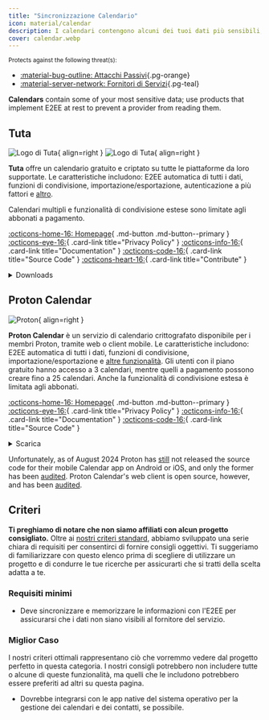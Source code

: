 ```yaml
---
title: "Sincronizzazione Calendario"
icon: material/calendar
description: I calendari contengono alcuni dei tuoi dati più sensibili; utilizza prodotti che implementino la crittografia a riposo.
cover: calendar.webp
---
```


<small>Protects against the following threat(s):</small>

- [:material-bug-outline: Attacchi Passivi](basics/common-threats.md#security-and-privacy ""){.pg-orange}
- [:material-server-network: Fornitori di Servizi](basics/common-threats.md#privacy-from-service-providers ""){.pg-teal}

**Calendars** contain some of your most sensitive data; use products that implement E2EE at rest to prevent a provider from reading them.

## Tuta

<div class="admonition recommendation" markdown>

![Logo di Tuta](assets/img/email/tuta.svg#only-light){ align=right }
![Logo di Tuta](assets/img/email/tuta-dark.svg#only-dark){ align=right }

**Tuta** offre un calendario gratuito e criptato su tutte le piattaforme da loro supportate. Le caratteristiche includono: E2EE automatica di tutti i dati, funzioni di condivisione, importazione/esportazione, autenticazione a più fattori e [altro](https://tuta.com/it/calendar-app-comparison).

Calendari multipli e funzionalità di condivisione estese sono limitate agli abbonati a pagamento.

[:octicons-home-16: Homepage](https://tuta.com/calendar){ .md-button .md-button--primary }
[:octicons-eye-16:](https://tuta.com/privacy){ .card-link title="Privacy Policy" }
[:octicons-info-16:](https://tuta.com/support){ .card-link title="Documentation" }
[:octicons-code-16:](https://github.com/tutao/tutanota){ .card-link title="Source Code" }
[:octicons-heart-16:](https://tuta.com/community){ .card-link title="Contribute" }

<details class="downloads" markdown>
<summary>Downloads</summary>

- [:simple-googleplay: Google Play](https://play.google.com/store/apps/details?id=de.tutao.tutanota)
- [:simple-appstore: App Store](https://apps.apple.com/app/id922429609)
- [:fontawesome-brands-windows: Windows](https://tuta.com/blog/desktop-clients)
- [:simple-apple: macOS](https://tuta.com/blog/desktop-clients)
- [:simple-linux: Linux](https://tuta.com/blog/desktop-clients)
- [:simple-flathub: Flathub](https://flathub.org/apps/com.tutanota.Tutanota)
- [:octicons-browser-16: Web](https://app.tuta.com)

</details>

</div>

## Proton Calendar

<div class="admonition recommendation" markdown>

![Proton](assets/img/calendar/proton-calendar.svg){ align=right }

**Proton Calendar** è un servizio di calendario crittografato disponibile per i membri Proton, tramite web o client mobile. Le caratteristiche includono: E2EE automatica di tutti i dati, funzioni di condivisione, importazione/esportazione e [altre funzionalità](https://proton.me/support/proton-calendar-guide). Gli utenti con il piano gratuito hanno accesso a 3 calendari, mentre quelli a pagamento possono creare fino a 25 calendari. Anche la funzionalità di condivisione estesa è limitata agli abbonati.

[:octicons-home-16: Homepage](https://proton.me/calendar){ .md-button .md-button--primary }
[:octicons-eye-16:](https://proton.me/calendar/privacy-policy){ .card-link title="Privacy Policy" }
[:octicons-info-16:](https://proton.me/support/calendar){ .card-link title="Documentation" }
[:octicons-code-16:](https://github.com/ProtonMail/WebClients){ .card-link title="Source Code" }

<details class="downloads" markdown>
<summary>Scarica</summary>

- [:simple-googleplay: Google Play](https://play.google.com/store/apps/details?id=me.proton.android.calendar&gl=IT)
- [:simple-appstore: App Store](https://apps.apple.com/it/app/proton-calendar-agenda-sicura/id1514709943)
- [:octicons-browser-16: Web](https://calendar.proton.me)

</details>

</div>

Unfortunately, as of August 2024 Proton has [still](https://discuss.privacyguides.net/t/proton-calendar-is-not-open-source-mobile/14656/8) not released the source code for their mobile Calendar app on Android or iOS, and only the former has been [audited](https://proton.me/blog/security-audit-all-proton-apps). Proton Calendar's web client is open source, however, and has been [audited](https://proton.me/community/open-source).

## Criteri

**Ti preghiamo di notare che non siamo affiliati con alcun progetto consigliato.** Oltre ai [nostri criteri standard](about/criteria.md), abbiamo sviluppato una serie chiara di requisiti per consentirci di fornire consigli oggettivi. Ti suggeriamo di familiarizzare con questo elenco prima di scegliere di utilizzare un progetto e di condurre le tue ricerche per assicurarti che si tratti della scelta adatta a te.

### Requisiti minimi

- Deve sincronizzare e memorizzare le informazioni con l'E2EE per assicurarsi che i dati non siano visibili al fornitore del servizio.

### Miglior Caso

I nostri criteri ottimali rappresentano ciò che vorremmo vedere dal progetto perfetto in questa categoria. I nostri consigli potrebbero non includere tutte o alcune di queste funzionalità, ma quelli che le includono potrebbero essere preferiti ad altri su questa pagina.

- Dovrebbe integrarsi con le app native del sistema operativo per la gestione dei calendari e dei contatti, se possibile.
